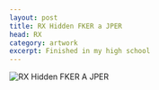 ```yaml
---
layout: post
title: RX Hidden FKER a JPER
head: RX
category: artwork
excerpt: Finished in my high school
---
```


<section>
<p><img src="{{ site.file }}/work/rx-hidden-fker-a-jper.jpg" alt="RX Hidden FKER A JPER"></p>
</section>
